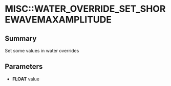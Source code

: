 # MISC::WATER_OVERRIDE_SET_SHOREWAVEMAXAMPLITUDE

## Summary
Set some values in water overrides

## Parameters
* **FLOAT** value